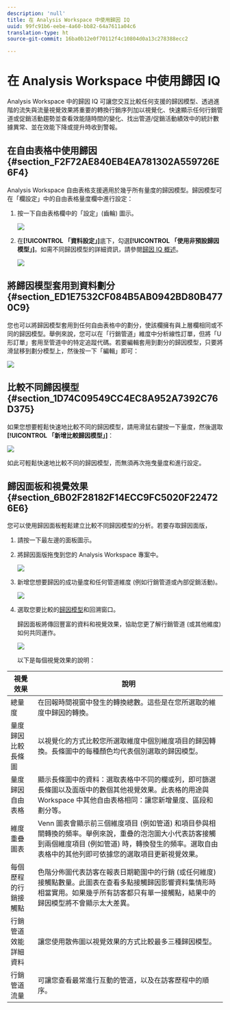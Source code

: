 ```yaml
---
description: 'null'
title: 在 Analysis Workspace 中使用歸因 IQ
uuid: 99fc91b6-eebe-4a60-bb82-64a7611a04c6
translation-type: ht
source-git-commit: 16ba0b12e0f70112f4c10804d0a13c278388ecc2

---
```



# 在 Analysis Workspace 中使用歸因 IQ

Analysis Workspace 中的歸因 IQ 可讓您交互比較任何支援的歸因模型、透過進階的流失與流量視覺效果將重要的轉換行銷序列加以視覺化、快速顯示任何行銷管道或促銷活動趨勢並查看效能隨時間的變化、找出管道/促銷活動績效中的統計數據異常、並在效能下降或提升時收到警報。

## 在自由表格中使用歸因 {#section_F2F72AE840EB4EA781302A559726E6F4}

Analysis Workspace 自由表格支援適用於幾乎所有量度的歸因模型。歸因模型可在「欄設定」中的自由表格量度欄中進行設定：

1. 按一下自由表格欄中的「設定」(齒輪) 圖示。

   ![](assets/Column_Settings.png)

1. 在&#x200B;**[!UICONTROL 「資料設定」]**&#x200B;底下，勾選&#x200B;**[!UICONTROL 「使用非預設歸因模型」]**。如需不同歸因模型的詳細資訊，請參閱[歸因 IQ 概述](attribution.md)。

   ![](assets/Attribution_Model_Selection.png)

## 將歸因模型套用到資料劃分{#section_ED1E7532CF084B5AB0942BD80B4770C9}

您也可以將歸因模型套用到任何自由表格中的劃分，使該欄擁有與上層欄相同或不同的歸因模型。舉例來說，您可以在「行銷管道」維度中分析線性訂單，但將「U 形訂單」套用至管道中的特定追蹤代碼。若要編輯套用到劃分的歸因模型，只要將滑鼠移到劃分模型上，然後按一下「編輯」即可：

![](assets/breakdown_settings.png)

## 比較不同歸因模型 {#section_1D74C09549CC4EC8A952A7392C76D375}

如果您想要輕鬆快速地比較不同的歸因模型，請用滑鼠右鍵按一下量度，然後選取&#x200B;**[!UICONTROL 「新增比較歸因模型」]**：

![](assets/Comparative_Attribution_Model.png)

如此可輕鬆快速地比較不同的歸因模型，而無須再次拖曳量度和進行設定。

## 歸因面板和視覺效果 {#section_6B02F28182F14ECC9FC5020F224726E6}

您可以使用歸因面板輕鬆建立比較不同歸因模型的分析。若要存取歸因面版，

1. 請按一下最左邊的面板圖示。
1. 將歸因面版拖曳到您的 Analysis Workspace 專案中。

   ![](assets/Attribution_Panel_1.png)

1. 新增您想要歸因的成功量度和任何管道維度 (例如行銷管道或內部促銷活動)。

   ![](assets/attribution_panel2.png)

1. 選取您要比較的[歸因模型](attribution.md)和回溯窗口。

   歸因面板將傳回豐富的資料和視覺效果，協助您更了解行銷管道 (或其他維度) 如何共同運作。

   ![](assets/attr_panel_vizs.png)

   以下是每個視覺效果的說明：

| 視覺效果 | 說明 |
|--- |--- |
| 總量度 | 在回報時間視窗中發生的轉換總數。這些是在您所選取的維度中歸因的轉換。 |
| 量度歸因比較長條圖 | 以視覺化的方式比較您所選取維度中個別維度項目的歸因轉換。長條圖中的每種顏色均代表個別選取的歸因模型。 |
| 量度歸因自由表格 | 顯示長條圖中的資料：選取表格中不同的欄或列，即可篩選長條圖以及面版中的數個其他視覺效果。此表格的用途與 Workspace 中其他自由表格相同：讓您新增量度、區段和劃分等。 |
| 維度重疊圖表 | Venn 圖表會顯示前三個維度項目 (例如管道) 和項目參與相關轉換的頻率。舉例來說，重疊的泡泡圖大小代表訪客接觸到兩個維度項目 (例如管道) 時，轉換發生的頻率。選取自由表格中的其他列即可依據您的選取項目更新視覺效果。 |
| 每個歷程的行銷接觸點 | 色階分佈圖代表訪客在報表日期範圍中的行銷 (或任何維度) 接觸點數量。此圖表在查看多點接觸歸因影響資料集情形時相當實用。如果幾乎所有訪客都只有單一接觸點，結果中的歸因模型將不會顯示太大差異。 |
| 行銷管道效能詳細資料 | 讓您使用散佈圖以視覺效果的方式比較最多三種歸因模型。 |
| 行銷管道流量 | 可讓您查看最常進行互動的管道，以及在訪客歷程中的順序。 |
